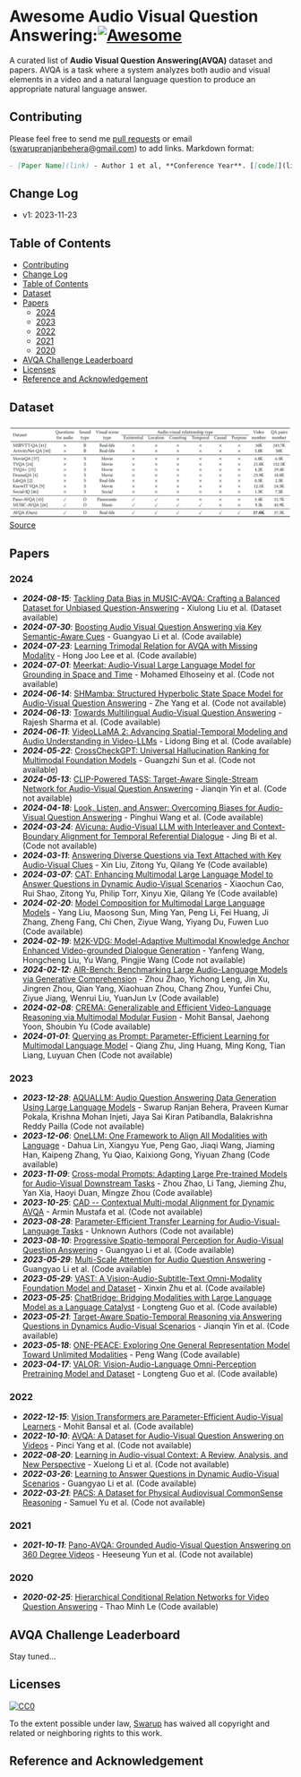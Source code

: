# Awesome Audio Visual Question Answering:[![Awesome](https://awesome.re/badge.svg)](https://awesome.re)

A curated list of **Audio Visual Question Answering(AVQA)** dataset and papers. AVQA is a task where a system analyzes both audio and visual elements in a video and a natural language question to produce an appropriate natural language answer.

## Contributing
Please feel free to send me [pull requests](https://github.com/swarupbehera/awesome-audio-visual-question-answering/pulls) or email (swarupranjanbehera@gmail.com) to add links.
Markdown format:

```markdown
- [Paper Name](link) - Author 1 et al, **Conference Year**. [[code]](link)
```

## Change Log

- v1: 2023-11-23

## Table of Contents
  * [Contributing](#contributing)
  * [Change Log](#change-log)
  * [Table of Contents](#table-of-contents)
  * [Dataset](#Dataset)
  * [Papers](#papers)
     * [2024](#2024)
     * [2023](#2023)
     * [2022](#2022)
     * [2021](#2021)
     * [2020](#2020)
  * [AVQA Challenge Leaderboard](#avqa-challenge-leaderboard)
  * [Licenses](#licenses)
  * [Reference and Acknowledgement](#reference-and-acknowledgement)

## Dataset
![AVQA Dataset Comparison](DC.png?raw=true "AVQA Dataset Comparison")
[Source](http://mn.cs.tsinghua.edu.cn/avqa/)
<!-- | Dataset | Number of Audios | Duration (hours) | Maximum Duration (seconds) | Average Duration (seconds) | Question-Answer Source | Language | Number of Questions | Number of Answers | Training Set Size | Validation Set Size | Test Set Size |
|---------|-----------------|------------------|----------------------------|----------------------------|-----------------------|----------|---------------------|-------------------|-------------------|---------------------|----------------|
| [ClothoAQA](https://zenodo.org/record/6473207) | 1991 | 12.44 | 30 | 21 | Crowdsourced | English | 9153 | 830 | 1174 | 344 | 473 |
| [CLEAR](https://ieee-dataport.org/open-access/clear-dataset-compositional-language-and-elementary-acoustic-reasoning) | 50000 | 3.12 | 0.4 | 0.25 | Programmatically Generated | English | 130957 | 47 | 35000 | 7500 | 7500 |
| [DAQA](https://github.com/facebookresearch/daqa) | 100000 | 2244.4 | 178.2 | 80.8 | Programmatically Generated | English | 599294 | 36 | 80000 | 10000 | 10000 | -->

## Papers

### 2024
- ***_2024-08-15_***: [Tackling Data Bias in MUSIC-AVQA: Crafting a Balanced Dataset for Unbiased Question-Answering](https://openaccess.thecvf.com/content/WACV2024/papers/Liu_Tackling_Data_Bias_in_MUSIC-AVQA_Crafting_a_Balanced_Dataset_for_WACV_2024_paper.pdf) - Xiulong Liu et al. (Dataset available)
- ***_2024-07-30_***: [Boosting Audio Visual Question Answering via Key Semantic-Aware Cues](https://arxiv.org/pdf/2407.20693v1) - Guangyao Li et al. (Code available)
- ***_2024-07-23_***: [Learning Trimodal Relation for AVQA with Missing Modality](https://paperswithcode.com/paper/learning-trimodal-relation-for-avqa-with) - Hong Joo Lee et al. (Code available)
- ***_2024-07-01_***: [Meerkat: Audio-Visual Large Language Model for Grounding in Space and Time](https://paperswithcode.com/paper/meerkat-audio-visual-large-language-model-for) - Mohamed Elhoseiny et al. (Code not available)
- ***_2024-06-14_***: [SHMamba: Structured Hyperbolic State Space Model for Audio-Visual Question Answering](https://paperswithcode.com/paper/shmamba-structured-hyperbolic-state-space) - Zhe Yang et al. (Code not available)
- ***_2024-06-13_***: [Towards Multilingual Audio-Visual Question Answering](https://paperswithcode.com/paper/towards-multilingual-audio-visual-question) - Rajesh Sharma et al. (Code available)
- ***_2024-06-11_***: [VideoLLaMA 2: Advancing Spatial-Temporal Modeling and Audio Understanding in Video-LLMs](https://paperswithcode.com/paper/videollama-2-advancing-spatial-temporal) - Lidong Bing et al. (Code available)
- ***_2024-05-22_***: [CrossCheckGPT: Universal Hallucination Ranking for Multimodal Foundation Models](https://paperswithcode.com/paper/crosscheckgpt-universal-hallucination-ranking) - Guangzhi Sun et al. (Code not available)
- ***_2024-05-13_***: [CLIP-Powered TASS: Target-Aware Single-Stream Network for Audio-Visual Question Answering](https://paperswithcode.com/paper/clip-powered-tass-target-aware-single-stream) - Jianqin Yin et al. (Code not available)
- ***_2024-04-18_***: [Look, Listen, and Answer: Overcoming Biases for Audio-Visual Question Answering](https://paperswithcode.com/paper/look-listen-and-answer-overcoming-biases-for) - Pinghui Wang et al. (Code available)
- ***_2024-03-24_***: [AVicuna: Audio-Visual LLM with Interleaver and Context-Boundary Alignment for Temporal Referential Dialogue](https://paperswithcode.com/paper/avicuna-audio-visual-llm-with-interleaver-and) - Jing Bi et al. (Code not available)
- ***_2024-03-11_***: [Answering Diverse Questions via Text Attached with Key Audio-Visual Clues](https://paperswithcode.com/paper/answering-diverse-questions-via-text-attached) - Xin Liu, Zitong Yu, Qilang Ye (Code available)
- ***_2024-03-07_***: [CAT: Enhancing Multimodal Large Language Model to Answer Questions in Dynamic Audio-Visual Scenarios](https://paperswithcode.com/paper/cat-enhancing-multimodal-large-language-model) - Xiaochun Cao, Rui Shao, Zitong Yu, Philip Torr, Xinyu Xie, Qilang Ye (Code available)
- ***_2024-02-20_***: [Model Composition for Multimodal Large Language Models](https://paperswithcode.com/paper/model-composition-for-multimodal-large) - Yang Liu, Maosong Sun, Ming Yan, Peng Li, Fei Huang, Ji Zhang, Zheng Fang, Chi Chen, Ziyue Wang, Yiyang Du, Fuwen Luo (Code available)
- ***_2024-02-19_***: [M2K-VDG: Model-Adaptive Multimodal Knowledge Anchor Enhanced Video-grounded Dialogue Generation](https://paperswithcode.com/paper/m2k-vdg-model-adaptive-multimodal-knowledge) - Yanfeng Wang, Hongcheng Liu, Yu Wang, Pingjie Wang (Code not available)
- ***_2024-02-12_***: [AIR-Bench: Benchmarking Large Audio-Language Models via Generative Comprehension](https://paperswithcode.com/paper/air-bench-benchmarking-large-audio-language) - Zhou Zhao, Yichong Leng, Jin Xu, Jingren Zhou, Qian Yang, Xiaohuan Zhou, Chang Zhou, Yunfei Chu, Ziyue Jiang, Wenrui Liu, YuanJun Lv (Code available)
- ***_2024-02-08_***: [CREMA: Generalizable and Efficient Video-Language Reasoning via Multimodal Modular Fusion](https://paperswithcode.com/paper/crema-multimodal-compositional-video) - Mohit Bansal, Jaehong Yoon, Shoubin Yu (Code available)
- ***_2024-01-01_***: [Querying as Prompt: Parameter-Efficient Learning for Multimodal Language Model](https://paperswithcode.com/paper/querying-as-prompt-parameter-efficient) - Qiang Zhu, Jing Huang, Ming Kong, Tian Liang, Luyuan Chen (Code not available)

### 2023
- ***_2023-12-28_***: [AQUALLM: Audio Question Answering Data Generation Using Large Language Models](https://paperswithcode.com/paper/aquallm-audio-question-answering-data) - Swarup Ranjan Behera, Praveen Kumar Pokala, Krishna Mohan Injeti, Jaya Sai Kiran Patibandla, Balakrishna Reddy Pailla (Code not available)
- ***_2023-12-06_***: [OneLLM: One Framework to Align All Modalities with Language](https://paperswithcode.com/paper/onellm-one-framework-to-align-all-modalities) - Dahua Lin, Xiangyu Yue, Peng Gao, Jiaqi Wang, Jiaming Han, Kaipeng Zhang, Yu Qiao, Kaixiong Gong, Yiyuan Zhang (Code available)
- ***_2023-11-09_***: [Cross-modal Prompts: Adapting Large Pre-trained Models for Audio-Visual Downstream Tasks](https://paperswithcode.com/paper/cross-modal-prompts-adapting-large-pre) - Zhou Zhao, Li Tang, Jieming Zhu, Yan Xia, Haoyi Duan, Mingze Zhou (Code available)
- ***_2023-10-25_***: [CAD -- Contextual Multi-modal Alignment for Dynamic AVQA](https://paperswithcode.com/paper/cad-contextual-multi-modal-alignment-for) - Armin Mustafa et al. (Code not available)
- ***_2023-08-28_***: [Parameter-Efficient Transfer Learning for Audio-Visual-Language Tasks](https://paperswithcode.com/paper/parameter-efficient-transfer-learning-for-2) - Unknown Authors (Code not available)
- ***_2023-08-10_***: [Progressive Spatio-temporal Perception for Audio-Visual Question Answering](https://paperswithcode.com/paper/progressive-spatio-temporal-perception-for) - Guangyao Li et al. (Code available)
- ***_2023-05-29_***: [Multi-Scale Attention for Audio Question Answering](https://paperswithcode.com/paper/multi-scale-attention-for-audio-question) - Guangyao Li et al. (Code available)
- ***_2023-05-29_***: [VAST: A Vision-Audio-Subtitle-Text Omni-Modality Foundation Model and Dataset](https://paperswithcode.com/paper/vast-a-vision-audio-subtitle-text-omni-1) - Xinxin Zhu et al. (Code available)
- ***_2023-05-25_***: [ChatBridge: Bridging Modalities with Large Language Model as a Language Catalyst](https://paperswithcode.com/paper/chatbridge-bridging-modalities-with-large) - Longteng Guo et al. (Code available)
- ***_2023-05-21_***: [Target-Aware Spatio-Temporal Reasoning via Answering Questions in Dynamics Audio-Visual Scenarios](https://paperswithcode.com/paper/target-aware-spatio-temporal-reasoning-via) - Jianqin Yin et al. (Code available)
- ***_2023-05-18_***: [ONE-PEACE: Exploring One General Representation Model Toward Unlimited Modalities](https://paperswithcode.com/paper/one-peace-exploring-one-general) - Peng Wang (Code available)
- ***_2023-04-17_***: [VALOR: Vision-Audio-Language Omni-Perception Pretraining Model and Dataset](https://paperswithcode.com/paper/valor-vision-audio-language-omni-perception) - Longteng Guo et al. (Code available)

### 2022
- ***_2022-12-15_***: [Vision Transformers are Parameter-Efficient Audio-Visual Learners](https://paperswithcode.com/paper/vision-transformers-are-parameter-efficient) - Mohit Bansal et al. (Code available)
- ***_2022-10-10_***: [AVQA: A Dataset for Audio-Visual Question Answering on Videos](https://dl.acm.org/doi/pdf/10.1145/3503161.3548291) - Pinci Yang et al. (Code not available)
- ***_2022-08-20_***: [Learning in Audio-visual Context: A Review, Analysis, and New Perspective](https://paperswithcode.com/paper/learning-in-audio-visual-context-a-review) - Xuelong Li et al. (Code not available)
- ***_2022-03-26_***: [Learning to Answer Questions in Dynamic Audio-Visual Scenarios](https://paperswithcode.com/paper/learning-to-answer-questions-in-dynamic-audio) - Guangyao Li et al. (Code available)
- ***_2022-03-21_***: [PACS: A Dataset for Physical Audiovisual CommonSense Reasoning](https://www.ecva.net/papers/eccv_2022/papers_ECCV/papers/136970286.pdf) - Samuel Yu et al. (Code not available)

### 2021
- ***_2021-10-11_***: [Pano-AVQA: Grounded Audio-Visual Question Answering on 360 Degree Videos](https://openaccess.thecvf.com/content/ICCV2021/papers/Yun_Pano-AVQA_Grounded_Audio-Visual_Question_Answering_on_360deg_Videos_ICCV_2021_paper.pdf) - Heeseung Yun et al. (Code not available)

### 2020
- ***_2020-02-25_***: [Hierarchical Conditional Relation Networks for Video Question Answering](https://paperswithcode.com/paper/hierarchical-conditional-relation-networks) - Thao Minh Le (Code available)

## AVQA Challenge Leaderboard
Stay tuned...

## Licenses

[![CC0](http://i.creativecommons.org/p/zero/1.0/88x31.png)](http://creativecommons.org/publicdomain/zero/1.0/)

To the extent possible under law, [Swarup](https://github.com/swarupbehera/) has waived all copyright and related or neighboring rights to this work.

## Reference and Acknowledgement

